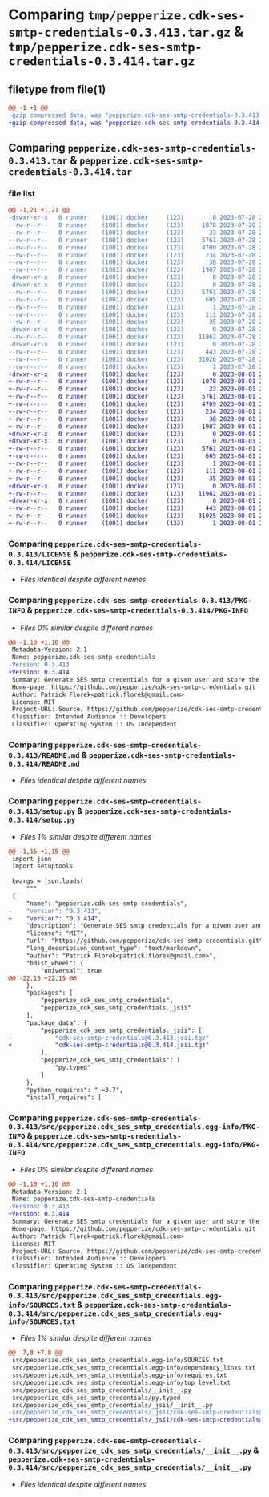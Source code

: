 # Comparing `tmp/pepperize.cdk-ses-smtp-credentials-0.3.413.tar.gz` & `tmp/pepperize.cdk-ses-smtp-credentials-0.3.414.tar.gz`

## filetype from file(1)

```diff
@@ -1 +1 @@
-gzip compressed data, was "pepperize.cdk-ses-smtp-credentials-0.3.413.tar", last modified: Fri Jul 28 22:43:44 2023, max compression
+gzip compressed data, was "pepperize.cdk-ses-smtp-credentials-0.3.414.tar", last modified: Tue Aug  1 22:57:07 2023, max compression
```

## Comparing `pepperize.cdk-ses-smtp-credentials-0.3.413.tar` & `pepperize.cdk-ses-smtp-credentials-0.3.414.tar`

### file list

```diff
@@ -1,21 +1,21 @@
-drwxr-xr-x   0 runner    (1001) docker     (123)        0 2023-07-28 22:43:44.658081 pepperize.cdk-ses-smtp-credentials-0.3.413/
--rw-r--r--   0 runner    (1001) docker     (123)     1078 2023-07-28 22:43:30.000000 pepperize.cdk-ses-smtp-credentials-0.3.413/LICENSE
--rw-r--r--   0 runner    (1001) docker     (123)       23 2023-07-28 22:43:30.000000 pepperize.cdk-ses-smtp-credentials-0.3.413/MANIFEST.in
--rw-r--r--   0 runner    (1001) docker     (123)     5761 2023-07-28 22:43:44.658081 pepperize.cdk-ses-smtp-credentials-0.3.413/PKG-INFO
--rw-r--r--   0 runner    (1001) docker     (123)     4709 2023-07-28 22:43:30.000000 pepperize.cdk-ses-smtp-credentials-0.3.413/README.md
--rw-r--r--   0 runner    (1001) docker     (123)      234 2023-07-28 22:43:30.000000 pepperize.cdk-ses-smtp-credentials-0.3.413/pyproject.toml
--rw-r--r--   0 runner    (1001) docker     (123)       38 2023-07-28 22:43:44.658081 pepperize.cdk-ses-smtp-credentials-0.3.413/setup.cfg
--rw-r--r--   0 runner    (1001) docker     (123)     1987 2023-07-28 22:43:30.000000 pepperize.cdk-ses-smtp-credentials-0.3.413/setup.py
-drwxr-xr-x   0 runner    (1001) docker     (123)        0 2023-07-28 22:43:44.654081 pepperize.cdk-ses-smtp-credentials-0.3.413/src/
-drwxr-xr-x   0 runner    (1001) docker     (123)        0 2023-07-28 22:43:44.654081 pepperize.cdk-ses-smtp-credentials-0.3.413/src/pepperize.cdk_ses_smtp_credentials.egg-info/
--rw-r--r--   0 runner    (1001) docker     (123)     5761 2023-07-28 22:43:44.000000 pepperize.cdk-ses-smtp-credentials-0.3.413/src/pepperize.cdk_ses_smtp_credentials.egg-info/PKG-INFO
--rw-r--r--   0 runner    (1001) docker     (123)      605 2023-07-28 22:43:44.000000 pepperize.cdk-ses-smtp-credentials-0.3.413/src/pepperize.cdk_ses_smtp_credentials.egg-info/SOURCES.txt
--rw-r--r--   0 runner    (1001) docker     (123)        1 2023-07-28 22:43:44.000000 pepperize.cdk-ses-smtp-credentials-0.3.413/src/pepperize.cdk_ses_smtp_credentials.egg-info/dependency_links.txt
--rw-r--r--   0 runner    (1001) docker     (123)      111 2023-07-28 22:43:44.000000 pepperize.cdk-ses-smtp-credentials-0.3.413/src/pepperize.cdk_ses_smtp_credentials.egg-info/requires.txt
--rw-r--r--   0 runner    (1001) docker     (123)       35 2023-07-28 22:43:44.000000 pepperize.cdk-ses-smtp-credentials-0.3.413/src/pepperize.cdk_ses_smtp_credentials.egg-info/top_level.txt
-drwxr-xr-x   0 runner    (1001) docker     (123)        0 2023-07-28 22:43:44.658081 pepperize.cdk-ses-smtp-credentials-0.3.413/src/pepperize_cdk_ses_smtp_credentials/
--rw-r--r--   0 runner    (1001) docker     (123)    11962 2023-07-28 22:43:30.000000 pepperize.cdk-ses-smtp-credentials-0.3.413/src/pepperize_cdk_ses_smtp_credentials/__init__.py
-drwxr-xr-x   0 runner    (1001) docker     (123)        0 2023-07-28 22:43:44.658081 pepperize.cdk-ses-smtp-credentials-0.3.413/src/pepperize_cdk_ses_smtp_credentials/_jsii/
--rw-r--r--   0 runner    (1001) docker     (123)      443 2023-07-28 22:43:30.000000 pepperize.cdk-ses-smtp-credentials-0.3.413/src/pepperize_cdk_ses_smtp_credentials/_jsii/__init__.py
--rw-r--r--   0 runner    (1001) docker     (123)    31026 2023-07-28 22:43:30.000000 pepperize.cdk-ses-smtp-credentials-0.3.413/src/pepperize_cdk_ses_smtp_credentials/_jsii/cdk-ses-smtp-credentials@0.3.413.jsii.tgz
--rw-r--r--   0 runner    (1001) docker     (123)        1 2023-07-28 22:43:30.000000 pepperize.cdk-ses-smtp-credentials-0.3.413/src/pepperize_cdk_ses_smtp_credentials/py.typed
+drwxr-xr-x   0 runner    (1001) docker     (123)        0 2023-08-01 22:57:07.923707 pepperize.cdk-ses-smtp-credentials-0.3.414/
+-rw-r--r--   0 runner    (1001) docker     (123)     1078 2023-08-01 22:56:56.000000 pepperize.cdk-ses-smtp-credentials-0.3.414/LICENSE
+-rw-r--r--   0 runner    (1001) docker     (123)       23 2023-08-01 22:56:56.000000 pepperize.cdk-ses-smtp-credentials-0.3.414/MANIFEST.in
+-rw-r--r--   0 runner    (1001) docker     (123)     5761 2023-08-01 22:57:07.923707 pepperize.cdk-ses-smtp-credentials-0.3.414/PKG-INFO
+-rw-r--r--   0 runner    (1001) docker     (123)     4709 2023-08-01 22:56:56.000000 pepperize.cdk-ses-smtp-credentials-0.3.414/README.md
+-rw-r--r--   0 runner    (1001) docker     (123)      234 2023-08-01 22:56:56.000000 pepperize.cdk-ses-smtp-credentials-0.3.414/pyproject.toml
+-rw-r--r--   0 runner    (1001) docker     (123)       38 2023-08-01 22:57:07.923707 pepperize.cdk-ses-smtp-credentials-0.3.414/setup.cfg
+-rw-r--r--   0 runner    (1001) docker     (123)     1987 2023-08-01 22:56:56.000000 pepperize.cdk-ses-smtp-credentials-0.3.414/setup.py
+drwxr-xr-x   0 runner    (1001) docker     (123)        0 2023-08-01 22:57:07.923707 pepperize.cdk-ses-smtp-credentials-0.3.414/src/
+drwxr-xr-x   0 runner    (1001) docker     (123)        0 2023-08-01 22:57:07.923707 pepperize.cdk-ses-smtp-credentials-0.3.414/src/pepperize.cdk_ses_smtp_credentials.egg-info/
+-rw-r--r--   0 runner    (1001) docker     (123)     5761 2023-08-01 22:57:07.000000 pepperize.cdk-ses-smtp-credentials-0.3.414/src/pepperize.cdk_ses_smtp_credentials.egg-info/PKG-INFO
+-rw-r--r--   0 runner    (1001) docker     (123)      605 2023-08-01 22:57:07.000000 pepperize.cdk-ses-smtp-credentials-0.3.414/src/pepperize.cdk_ses_smtp_credentials.egg-info/SOURCES.txt
+-rw-r--r--   0 runner    (1001) docker     (123)        1 2023-08-01 22:57:07.000000 pepperize.cdk-ses-smtp-credentials-0.3.414/src/pepperize.cdk_ses_smtp_credentials.egg-info/dependency_links.txt
+-rw-r--r--   0 runner    (1001) docker     (123)      111 2023-08-01 22:57:07.000000 pepperize.cdk-ses-smtp-credentials-0.3.414/src/pepperize.cdk_ses_smtp_credentials.egg-info/requires.txt
+-rw-r--r--   0 runner    (1001) docker     (123)       35 2023-08-01 22:57:07.000000 pepperize.cdk-ses-smtp-credentials-0.3.414/src/pepperize.cdk_ses_smtp_credentials.egg-info/top_level.txt
+drwxr-xr-x   0 runner    (1001) docker     (123)        0 2023-08-01 22:57:07.923707 pepperize.cdk-ses-smtp-credentials-0.3.414/src/pepperize_cdk_ses_smtp_credentials/
+-rw-r--r--   0 runner    (1001) docker     (123)    11962 2023-08-01 22:56:56.000000 pepperize.cdk-ses-smtp-credentials-0.3.414/src/pepperize_cdk_ses_smtp_credentials/__init__.py
+drwxr-xr-x   0 runner    (1001) docker     (123)        0 2023-08-01 22:57:07.923707 pepperize.cdk-ses-smtp-credentials-0.3.414/src/pepperize_cdk_ses_smtp_credentials/_jsii/
+-rw-r--r--   0 runner    (1001) docker     (123)      443 2023-08-01 22:56:56.000000 pepperize.cdk-ses-smtp-credentials-0.3.414/src/pepperize_cdk_ses_smtp_credentials/_jsii/__init__.py
+-rw-r--r--   0 runner    (1001) docker     (123)    31025 2023-08-01 22:56:56.000000 pepperize.cdk-ses-smtp-credentials-0.3.414/src/pepperize_cdk_ses_smtp_credentials/_jsii/cdk-ses-smtp-credentials@0.3.414.jsii.tgz
+-rw-r--r--   0 runner    (1001) docker     (123)        1 2023-08-01 22:56:56.000000 pepperize.cdk-ses-smtp-credentials-0.3.414/src/pepperize_cdk_ses_smtp_credentials/py.typed
```

### Comparing `pepperize.cdk-ses-smtp-credentials-0.3.413/LICENSE` & `pepperize.cdk-ses-smtp-credentials-0.3.414/LICENSE`

 * *Files identical despite different names*

### Comparing `pepperize.cdk-ses-smtp-credentials-0.3.413/PKG-INFO` & `pepperize.cdk-ses-smtp-credentials-0.3.414/PKG-INFO`

 * *Files 0% similar despite different names*

```diff
@@ -1,10 +1,10 @@
 Metadata-Version: 2.1
 Name: pepperize.cdk-ses-smtp-credentials
-Version: 0.3.413
+Version: 0.3.414
 Summary: Generate SES smtp credentials for a given user and store the credentials in a SecretsManager Secret.
 Home-page: https://github.com/pepperize/cdk-ses-smtp-credentials.git
 Author: Patrick Florek<patrick.florek@gmail.com>
 License: MIT
 Project-URL: Source, https://github.com/pepperize/cdk-ses-smtp-credentials.git
 Classifier: Intended Audience :: Developers
 Classifier: Operating System :: OS Independent
```

### Comparing `pepperize.cdk-ses-smtp-credentials-0.3.413/README.md` & `pepperize.cdk-ses-smtp-credentials-0.3.414/README.md`

 * *Files identical despite different names*

### Comparing `pepperize.cdk-ses-smtp-credentials-0.3.413/setup.py` & `pepperize.cdk-ses-smtp-credentials-0.3.414/setup.py`

 * *Files 1% similar despite different names*

```diff
@@ -1,15 +1,15 @@
 import json
 import setuptools
 
 kwargs = json.loads(
     """
 {
     "name": "pepperize.cdk-ses-smtp-credentials",
-    "version": "0.3.413",
+    "version": "0.3.414",
     "description": "Generate SES smtp credentials for a given user and store the credentials in a SecretsManager Secret.",
     "license": "MIT",
     "url": "https://github.com/pepperize/cdk-ses-smtp-credentials.git",
     "long_description_content_type": "text/markdown",
     "author": "Patrick Florek<patrick.florek@gmail.com>",
     "bdist_wheel": {
         "universal": true
@@ -22,15 +22,15 @@
     },
     "packages": [
         "pepperize_cdk_ses_smtp_credentials",
         "pepperize_cdk_ses_smtp_credentials._jsii"
     ],
     "package_data": {
         "pepperize_cdk_ses_smtp_credentials._jsii": [
-            "cdk-ses-smtp-credentials@0.3.413.jsii.tgz"
+            "cdk-ses-smtp-credentials@0.3.414.jsii.tgz"
         ],
         "pepperize_cdk_ses_smtp_credentials": [
             "py.typed"
         ]
     },
     "python_requires": "~=3.7",
     "install_requires": [
```

### Comparing `pepperize.cdk-ses-smtp-credentials-0.3.413/src/pepperize.cdk_ses_smtp_credentials.egg-info/PKG-INFO` & `pepperize.cdk-ses-smtp-credentials-0.3.414/src/pepperize.cdk_ses_smtp_credentials.egg-info/PKG-INFO`

 * *Files 0% similar despite different names*

```diff
@@ -1,10 +1,10 @@
 Metadata-Version: 2.1
 Name: pepperize.cdk-ses-smtp-credentials
-Version: 0.3.413
+Version: 0.3.414
 Summary: Generate SES smtp credentials for a given user and store the credentials in a SecretsManager Secret.
 Home-page: https://github.com/pepperize/cdk-ses-smtp-credentials.git
 Author: Patrick Florek<patrick.florek@gmail.com>
 License: MIT
 Project-URL: Source, https://github.com/pepperize/cdk-ses-smtp-credentials.git
 Classifier: Intended Audience :: Developers
 Classifier: Operating System :: OS Independent
```

### Comparing `pepperize.cdk-ses-smtp-credentials-0.3.413/src/pepperize.cdk_ses_smtp_credentials.egg-info/SOURCES.txt` & `pepperize.cdk-ses-smtp-credentials-0.3.414/src/pepperize.cdk_ses_smtp_credentials.egg-info/SOURCES.txt`

 * *Files 1% similar despite different names*

```diff
@@ -7,8 +7,8 @@
 src/pepperize.cdk_ses_smtp_credentials.egg-info/SOURCES.txt
 src/pepperize.cdk_ses_smtp_credentials.egg-info/dependency_links.txt
 src/pepperize.cdk_ses_smtp_credentials.egg-info/requires.txt
 src/pepperize.cdk_ses_smtp_credentials.egg-info/top_level.txt
 src/pepperize_cdk_ses_smtp_credentials/__init__.py
 src/pepperize_cdk_ses_smtp_credentials/py.typed
 src/pepperize_cdk_ses_smtp_credentials/_jsii/__init__.py
-src/pepperize_cdk_ses_smtp_credentials/_jsii/cdk-ses-smtp-credentials@0.3.413.jsii.tgz
+src/pepperize_cdk_ses_smtp_credentials/_jsii/cdk-ses-smtp-credentials@0.3.414.jsii.tgz
```

### Comparing `pepperize.cdk-ses-smtp-credentials-0.3.413/src/pepperize_cdk_ses_smtp_credentials/__init__.py` & `pepperize.cdk-ses-smtp-credentials-0.3.414/src/pepperize_cdk_ses_smtp_credentials/__init__.py`

 * *Files identical despite different names*

